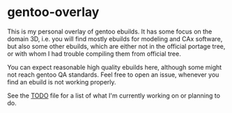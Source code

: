 # gentoo-overlay

This is my personal overlay of gentoo ebuilds. It has some focus on the domain 3D, i.e. you will find mostly ebuilds for modeling and CAx software, but also some other ebuilds, which are either not in the official portage tree, or with whom I had trouble compiling them from official tree.

You can expect reasonable high quality ebuilds here, although some might not reach gentoo QA standards. Feel free to open an issue, whenever you find an ebuild is not working properly.

See the [TODO](TODO.md) file for a list of what I'm currently working on or planning to do.
